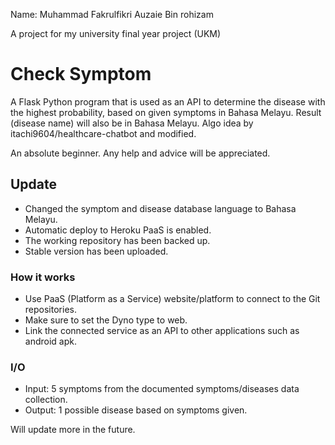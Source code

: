 Name: Muhammad Fakrulfikri Auzaie Bin rohizam

A project for my university final year project (UKM)

# Check Symptom
A Flask Python program that is used as an API to determine the disease with the highest probability, based on given symptoms in Bahasa Melayu. Result (disease name) will also be in Bahasa Melayu. Algo idea by itachi9604/healthcare-chatbot and modified.

An absolute beginner. Any help and advice will be appreciated.

## Update
- Changed the symptom and disease database language to Bahasa Melayu.
- Automatic deploy to Heroku PaaS is enabled.
- The working repository has been backed up. 
- Stable version has been uploaded.

### How it works
- Use PaaS (Platform as a Service) website/platform to connect to the Git repositories.
- Make sure to set the Dyno type to web.
- Link the connected service as an API to other applications such as android apk.

### I/O
- Input: 5 symptoms from the documented symptoms/diseases data collection.
- Output: 1 possible disease based on symptoms given.

Will update more in the future.
